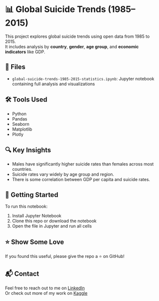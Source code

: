 # 📊 Global Suicide Trends (1985–2015)

This project explores global suicide trends using open data from 1985 to 2015.  
It includes analysis by **country**, **gender**, **age group**, and **economic indicators** like GDP.

## 📁 Files
- `global-suicide-trends-1985-2015-statistics.ipynb`: Jupyter notebook containing full analysis and visualizations

## 🛠 Tools Used
- Python
- Pandas
- Seaborn
- Matplotlib
- Plotly

## 🔍 Key Insights
- Males have significantly higher suicide rates than females across most countries.
- Suicide rates vary widely by age group and region.
- There is some correlation between GDP per capita and suicide rates.

## 🚀 Getting Started
To run this notebook:
1. Install Jupyter Notebook
2. Clone this repo or download the notebook
3. Open the file in Jupyter and run all cells

## ⭐ Show Some Love
If you found this useful, please give the repo a ⭐ on GitHub!

## 📬 Contact
Feel free to reach out to me on [LinkedIn](https://www.linkedin.com/in/mfaheem422/)  
Or check out more of my work on [Kaggle](https://www.kaggle.com/faheem7866)
